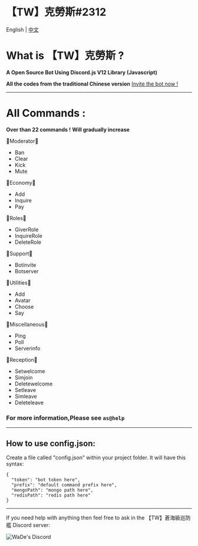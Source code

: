 # 【TW】克勞斯#2312

English | [中文](README_ZH-TW.md)
# What is 【TW】克勞斯 ?

**A Open Source Bot Using Discord.js V12 Library (Javascript)**

**All the codes from the traditional Chinese version**
[Invite the bot now ! ](https://discord.com/oauth2/authorize?client_id=806555021340573756&permissions=8&scope=bot)

---

# AII Commands :

**Over than 22 commands !**
**Will gradually increase**

🔹Moderator🔹
  - Ban 
  - Clear
  - Kick
  - Mute

🔹Economy🔹
 - Add
 - Inquire
 - Pay

🔹Roles🔹
 - GiverRole
 - InquireRole
 - DeleteRole

🔹Support🔹
 - Botinvite
 - Botserver

🔹Utilities🔹
 - Add
 - Avatar
 - Choose
 - Say

🔹Miscellaneous🔹
 - Ping
 - Poll
 - Serverinfo

🔹Reception🔹
 - Setwelcome
 - Simjoin
 - Deletewelcome
 - Setleave
 - Simleave
 - Deleteleave

### For more information,Please see `as@help`

---

## How to use config.json:

Create a file called "config.json" within your project folder. It will have this syntax:

```
{
  "token": "bot token here",
  "prefix": "default command prefix here",
  "mongoPath": "mongo path here",
  "redisPath": "redis path here"
}
```

---

If you need help with anything then feel free to ask in the 【TW】蒼海級巡防艦 Discord server:

<a href="https://discord.gg/kMdW8S9nUY">
  <img align="left" alt="WaDe's Discord"  src="https://raw.githubusercontent.com/wen648/wen648/main/discord.png" />
</a>
